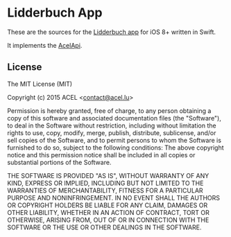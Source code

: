 Lidderbuch App
==============

These are the sources for the [Lidderbuch app](https://itunes.apple.com/app/lidderbuch/id997143407?mt=8) for iOS 8+ written in Swift.

It implements the [AcelApi](https://github.com/AcelLuxembourg/AcelApi).

## License
The MIT License (MIT)

Copyright (c) 2015 ACEL <[contact@acel.lu](mailto:contact@acel.lu)>

Permission is hereby granted, free of charge, to any person obtaining a copy of this software and associated documentation files (the "Software"), to deal in the Software without restriction, including without limitation the rights to use, copy, modify, merge, publish, distribute, sublicense, and/or sell copies of the Software, and to permit persons to whom the Software is furnished to do so, subject to the following conditions:
The above copyright notice and this permission notice shall be included in all copies or substantial portions of the Software.

THE SOFTWARE IS PROVIDED "AS IS", WITHOUT WARRANTY OF ANY KIND, EXPRESS OR IMPLIED, INCLUDING BUT NOT LIMITED TO THE WARRANTIES OF MERCHANTABILITY, FITNESS FOR A PARTICULAR PURPOSE AND NONINFRINGEMENT. IN NO EVENT SHALL THE AUTHORS OR COPYRIGHT HOLDERS BE LIABLE FOR ANY CLAIM, DAMAGES OR OTHER LIABILITY, WHETHER IN AN ACTION OF CONTRACT, TORT OR OTHERWISE, ARISING FROM, OUT OF OR IN CONNECTION WITH THE SOFTWARE OR THE USE OR OTHER DEALINGS IN THE SOFTWARE.
